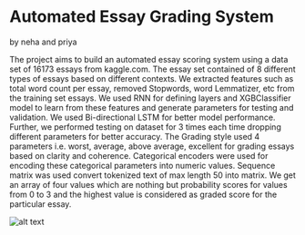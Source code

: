 # Automated Essay Grading System 
by neha and priya

The project aims to build an automated essay scoring system using a data set of 16173
essays from kaggle.com. The essay set contained of 8 different types of essays based on
different contexts. We extracted features such as total word count per essay, removed
Stopwords, word Lemmatizer, etc from the training set essays. We used RNN for
defining layers and XGBClassifier model to learn from these features and generate
parameters for testing and validation. We used Bi-directional LSTM for better model
performance. Further, we performed testing on dataset for 3 times each time dropping
different parameters for better accuracy. The Grading style used 4 parameters i.e. worst,
average, above average, excellent for grading essays based on clarity and coherence.
Categorical encoders were used for encoding these categorical parameters into numeric
values. Sequence matrix was used convert tokenized text of max length 50 into matrix.
We get an array of four values which are nothing but probability scores for values from 0
to 3 and the highest value is considered as graded score for the particular essay.




![alt text](https://github.com/[Prrriyanka]/[Machine_learning]/blob/[Master]/system.jpg?raw=true)
